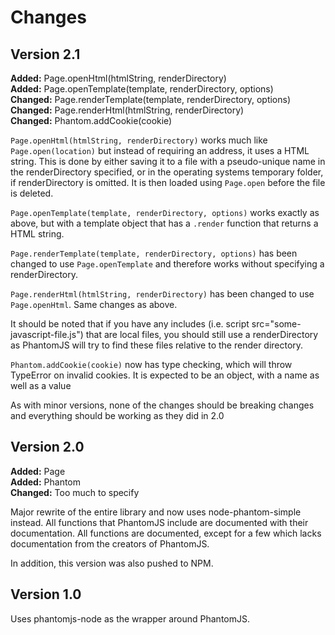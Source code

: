 # Changes

## Version 2.1

**Added:** Page.openHtml(htmlString, renderDirectory)<br>
**Added:** Page.openTemplate(template, renderDirectory, options)<br>
**Changed:** Page.renderTemplate(template, renderDirectory, options)<br>
**Changed:** Page.renderHtml(htmlString, renderDirectory)<br>
**Changed:** Phantom.addCookie(cookie)

`Page.openHtml(htmlString, renderDirectory)` works much like `Page.open(location)` but instead of requiring an address, it uses a HTML string. This is done by either saving it to a file with a pseudo-unique name in the renderDirectory specified, or in the operating systems temporary folder, if renderDirectory is omitted. It is then loaded using `Page.open` before the file is deleted.

`Page.openTemplate(template, renderDirectory, options)` works exactly as above, but with a template object that has a `.render` function that returns a HTML string.

`Page.renderTemplate(template, renderDirectory, options)` has been changed to use `Page.openTemplate` and therefore works without specifying a renderDirectory.

`Page.renderHtml(htmlString, renderDirectory)` has been changed to use `Page.openHtml`. Same changes as above.

It should be noted that if you have any includes (i.e. script src="some-javascript-file.js") that are local files, you should still use a renderDirectory as PhantomJS will try to find these files relative to the render directory.

`Phantom.addCookie(cookie)` now has type checking, which will throw TypeError on invalid cookies. It is expected to be an object, with a name as well as a value

As with minor versions, none of the changes should be breaking changes and everything should be working as they did in 2.0

## Version 2.0

**Added:** Page <br>
**Added:** Phantom <br>
**Changed:** Too much to specify

Major rewrite of the entire library and now uses node-phantom-simple instead. All functions that PhantomJS include are documented with their documentation. All functions are documented, except for a few which lacks documentation from the creators of PhantomJS.

In addition, this version was also pushed to NPM.

## Version 1.0

Uses phantomjs-node as the wrapper around PhantomJS.
